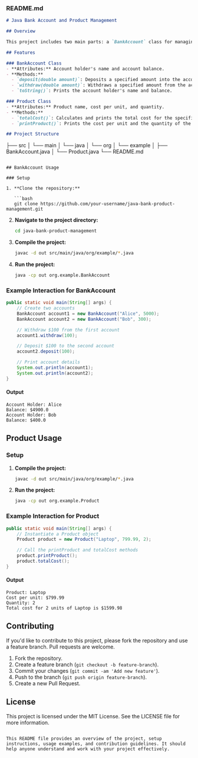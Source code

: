 

### README.md

```markdown
# Java Bank Account and Product Management

## Overview

This project includes two main parts: a `BankAccount` class for managing bank accounts and a `Product` class for managing product details. The project demonstrates object-oriented programming principles, including encapsulation, method creation, and object interaction.

## Features

### BankAccount Class
- **Attributes:** Account holder's name and account balance.
- **Methods:**
  - `deposit(double amount)`: Deposits a specified amount into the account.
  - `withdraw(double amount)`: Withdraws a specified amount from the account.
  - `toString()`: Prints the account holder's name and balance.

### Product Class
- **Attributes:** Product name, cost per unit, and quantity.
- **Methods:**
  - `totalCost()`: Calculates and prints the total cost for the specified quantity of products.
  - `printProduct()`: Prints the cost per unit and the quantity of the product.

## Project Structure

```
├── src
│   └── main
│       └── java
│           └── org
│               └── example
│                   ├── BankAccount.java
│                   └── Product.java
└── README.md
```

## BankAccount Usage

### Setup

1. **Clone the repository:**

   ```bash
   git clone https://github.com/your-username/java-bank-product-management.git
   ```

2. **Navigate to the project directory:**

   ```bash
   cd java-bank-product-management
   ```

3. **Compile the project:**

   ```bash
   javac -d out src/main/java/org/example/*.java
   ```

4. **Run the project:**

   ```bash
   java -cp out org.example.BankAccount
   ```

### Example Interaction for BankAccount

```java
public static void main(String[] args) {
    // Create two accounts
    BankAccount account1 = new BankAccount("Alice", 5000);
    BankAccount account2 = new BankAccount("Bob", 300);

    // Withdraw $100 from the first account
    account1.withdraw(100);

    // Deposit $100 to the second account
    account2.deposit(100);

    // Print account details
    System.out.println(account1);
    System.out.println(account2);
}
```

#### Output

```
Account Holder: Alice
Balance: $4900.0
Account Holder: Bob
Balance: $400.0
```

## Product Usage

### Setup

1. **Compile the project:**

   ```bash
   javac -d out src/main/java/org/example/*.java
   ```

2. **Run the project:**

   ```bash
   java -cp out org.example.Product
   ```

### Example Interaction for Product

```java
public static void main(String[] args) {
    // Instantiate a Product object
    Product product = new Product("Laptop", 799.99, 2);

    // Call the printProduct and totalCost methods
    product.printProduct();
    product.totalCost();
}
```

#### Output

```
Product: Laptop
Cost per unit: $799.99
Quantity: 2
Total cost for 2 units of Laptop is $1599.98
```

## Contributing

If you'd like to contribute to this project, please fork the repository and use a feature branch. Pull requests are welcome.

1. Fork the repository.
2. Create a feature branch (`git checkout -b feature-branch`).
3. Commit your changes (`git commit -am 'Add new feature'`).
4. Push to the branch (`git push origin feature-branch`).
5. Create a new Pull Request.

## License

This project is licensed under the MIT License. See the LICENSE file for more information.
```

This README file provides an overview of the project, setup instructions, usage examples, and contribution guidelines. It should help anyone understand and work with your project effectively.
